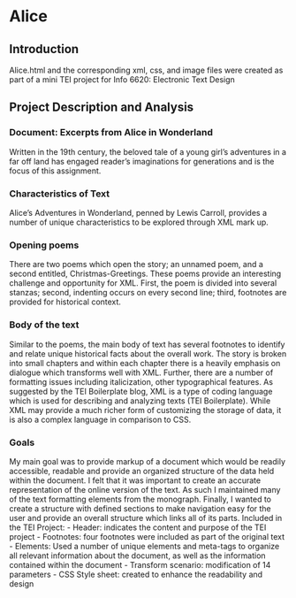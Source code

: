 Alice
=====

<h2>Introduction</h2>

Alice.html and the corresponding xml, css, and image files were created as part of a mini TEI project for Info 6620: Electronic Text Design

<h2>Project Description and Analysis</h2>
<h3>Document: Excerpts from Alice in Wonderland</h3>


Written in the 19th century, the beloved tale of a young girl’s adventures in a far off land has engaged reader’s imaginations for generations and is the focus of this assignment. 

<h3>Characteristics of Text</h3>
Alice’s Adventures in Wonderland, penned by Lewis Carroll, provides a number of unique characteristics to be explored through XML mark up. 

<h3>Opening poems</h3>
There are two poems which open the story; an unnamed poem, and a second entitled, Christmas-Greetings. These poems provide an interesting challenge and opportunity for XML. First, the poem is divided into several stanzas; second, indenting occurs on every second line; third, footnotes are provided for historical context. 

<h3>Body of the text</h3>
Similar to the poems, the main body of text has several footnotes to identify and relate unique historical facts about the overall work. The story is broken into small chapters and within each chapter there is a heavily emphasis on dialogue which transforms well with XML. Further, there are a number of formatting issues including italicization, other typographical features. 
As suggested by the TEI Boilerplate blog, XML is a type of coding language which is used for describing and analyzing texts (TEI Boilerplate). While XML may provide a much richer form of customizing the storage of data, it is also a complex language in comparison to CSS. 

<h3>Goals</h3>
My main goal was to provide markup of a document which would be readily accessible, readable and provide an organized structure of the data held within the document. 
I felt that it was important to create an accurate representation of the online version of the text. As such I maintained many of the text formatting elements from the monograph. 
Finally, I wanted to create a structure with defined sections to make navigation easy for the user and provide an overall structure which links all of its parts. 
Included in the TEI Project:
-	Header: indicates the content and purpose of the TEI project
-	Footnotes: four footnotes were included as part of the original text
-	Elements: Used a number of unique elements and meta-tags to organize all relevant information about the document, as well as the information contained within the document
-	Transform scenario: modification of 14 parameters
-	CSS Style sheet: created to enhance the readability and design

